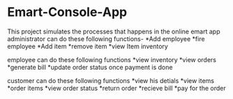 # Emart-Console-App
This project simulates the processes that happens in the online emart app
administrator can do these following functions-
*Add employee
*fire employee
*Add item
*remove item
*view Item inventory

employee can do these following functions
*view inventory
*view orders
*generate bill
*update order status once payment is done

customer can do  these following functions
*view his detials
*view items
*order items
*view order status
*return order
*recieve bill
*pay for the order
